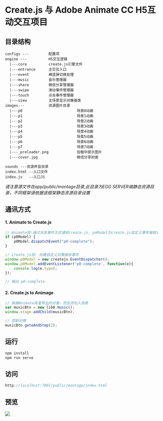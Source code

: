 # Create.js 与 Adobe Animate CC H5互动交互项目


## 目录结构
```shell
configs ---         配置项
engine ---          H5交互逻辑
  |---core          create.js引擎文件
  |---entrance      主交互入口
  |---event         横竖屏切换处理
  |---music         音乐管理器
  |---share         微信分享管理器
  |---swipe         滑动事件管理器
  |---touch         点击事件管理器
  |---view          主场景显示对像基类
images---           资源图片目录
  |---p0                         场景0动画
  |---p1                         场景1动画
  |---p2                         场景2动画
  |---p3                         场景3动画
  |---p4                         场景4动画
  |---p5                         场景5动画
  |---p6                         场景6动画
  |---p7                         场景7动画
  |---_preloader.png             加载中提示图片
  |---cover.jpg                  微信分享封面

sounds ---资源声音目录
index.html --入口文件
index.js   --入口JS
```
*请注意源文件在app/public/montage目录,此目录为EGG SERVER端静态资源目录，不同框架请依据该框架静态资源目录设置*


## 通讯方式
#### 1. Animate to Create.js
```js
// Animate层:通过派发事件方式通知create.js, poModel为create.js自定义事件接收对像
if (p0Model) {
	p0Model.dispatchEvent("p0-complete");
}

// Create.js层: 创建自定义对像接收事件
window.p0Model = new createjs.EventDispatcher();
window.p0Model.addEventListener('p0-complete', function(e){
    console.log(e.type); 
});

// 输出 p0-complete
```

#### 2. Create.js to Animage
```js
// 新建Animate库里导出的对像，然后添加入场景
var musicBtn = new lib0.music();
window.stage.addChild(musicBtn);

// 控制对像
musicBtn.gotoAndStop(2);
```

## 运行
```js
npm install
npm run serve
```

## 访问
```js
http://localhost:7001/public/montage/index.html
```

## 预览
<img src='app/public/montage/Animation.gif'>
